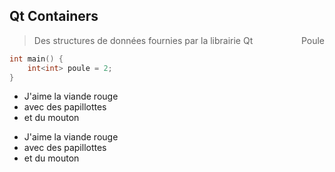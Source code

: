 ## Qt Containers

> Des structures de données fournies par la librairie Qt
> <span style="float: right">Poule</span>


```cpp
int main() {
    int<int> poule = 2;
}
```

<div class="outter">
    <div class="inner-left">
        <ul>
            <li>J'aime la viande rouge</li>
            <li>avec des papillottes</li>
            <li>et du mouton</li>
        </ul>
    </div>
    <div class="inner-right">
        <ul>
            <li>J'aime la viande rouge</li>
            <li>avec des papillottes</li>
            <li>et du mouton</li>
        </ul>
    </div>
</div>
